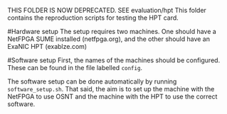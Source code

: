 THIS FOLDER IS NOW DEPRECATED.  SEE evaluation/hpt
This folder contains the reproduction scripts for testing the HPT card.

#Hardware setup
The setup requires two machines.  One should have a NetFPGA SUME installed (netfpga.org), and the other should have an ExaNIC HPT (exablze.com)

#Software setup
First, the names of the machines should be configured.  These can be found
in the file labelled `config`.

The software setup can be done automatically by running `software_setup.sh`.  That said, the aim is to set up the  machine with the NetFPGA to use OSNT and the machine with the HPT to use the correct software.

